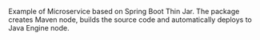 Example of Microservice based on Spring Boot Thin Jar. The package creates Maven node, builds the source code and automatically deploys to Java Engine node.
